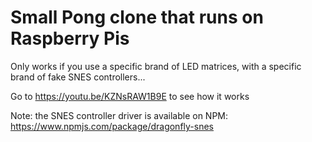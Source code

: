 # Small Pong clone that runs on Raspberry Pis

Only works if you use a specific brand of LED matrices, with a specific brand of fake SNES controllers...

Go to https://youtu.be/KZNsRAW1B9E to see how it works

Note: the SNES controller driver is available on NPM: https://www.npmjs.com/package/dragonfly-snes

